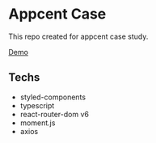 # Appcent Case

This repo created for appcent case study. 

[Demo](https://appcent-case-ersincakmak.netlify.app)

## Techs

- styled-components
- typescript
- react-router-dom v6
- moment.js
- axios